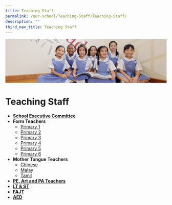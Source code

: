 ```yaml
---
title: Teaching Staff
permalink: /our-school/Teaching-Staff/Teaching-Staff/
description: ""
third_nav_title: Teaching Staff
---
```

![](/images/UsefulVideos.jpg)

Teaching Staff
==============


*   [<b>School Executive Committee</b>](/our-school/Teaching-Staff/School-Executive-Committee/)
*   <b>Form Teachers</b>
    *   [Primary 1](/our-school/Teaching-Staff/Form-Teachers-Primary-One/)
    *   [Primary 2](/our-school/Teaching-Staff/Form-Teachers-Primary-Two/)
    *   [Primary 3](/our-school/Teaching-Staff/Form-Teachers-Primary-Three/)
    *   [Primary 4](/our-school/Teaching-Staff/Form-Teachers-Primary-Four/)
    *   [Primary 5](/our-school/Teaching-Staff/Form-Teachers-Primary-Five/)
    *   [Primary 6](/our-school/Teaching-Staff/Form-Teachers-Primary-Six/)
*   <b>Mother Tongue Teachers</b> 
    *   [Chinese](/our-school/Teaching-Staff/Teaching-Staff-Chinese-Language-Teachers/)
    *   [Malay](https://stanthonyscanossianpri.moe.edu.sg/teaching-staff-malay-language-teachers/)
    *   [Tamil](https://stanthonyscanossianpri.moe.edu.sg/teaching-staff-tamil-language-teachers/)
*   [**PE, Art and PA Teachers**](https://stanthonyscanossianpri.moe.edu.sg/teaching-staff-pe-art-and-pa-teachers/)
*   [**LT & ST**](https://stanthonyscanossianpri.moe.edu.sg/lt-st/)
*   **[FAJT](https://stanthonyscanossianpri.moe.edu.sg/teaching-staff-fajt)**
*   [**AED**](https://stanthonyscanossianpri.moe.edu.sg/teaching-staff-aed/)